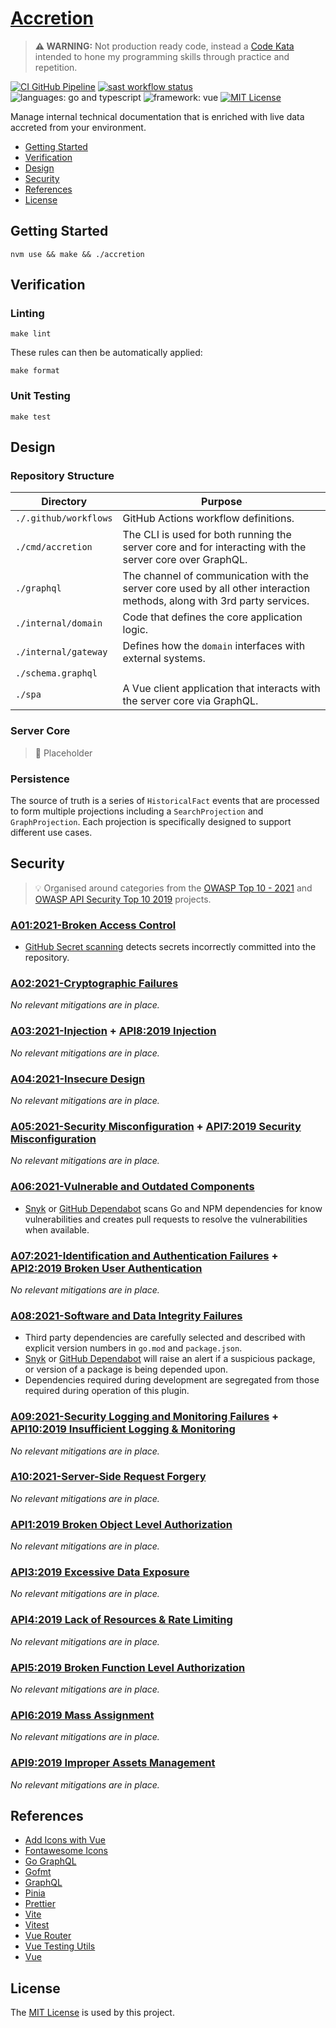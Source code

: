 # [Accretion](https://github.com/dbtedman/kata-accretion)

> **⚠️ WARNING:** Not production ready code, instead a [Code Kata](https://github.com/dbtedman#code-kata) intended to
> hone my programming skills through practice and repetition.

[![CI GitHub Pipeline](https://img.shields.io/github/workflow/status/dbtedman/kata-accretion/ci?style=for-the-badge&logo=github&label=ci)](https://github.com/dbtedman/kata-accretion/actions/workflows/ci.yml)
[![sast workflow status](https://img.shields.io/github/workflow/status/dbtedman/kata-accretion/sast?style=for-the-badge&logo=github&label=sast)](https://github.com/dbtedman/kata-accretion/actions/workflows/sast.yml)
![languages: go and typescript](https://img.shields.io/badge/languages-go%20and%20typescript-blue.svg?style=for-the-badge)
![framework: vue](https://img.shields.io/badge/framework-vue-blue.svg?style=for-the-badge)
[![MIT License](https://img.shields.io/github/license/dbtedman/kata-accretion?color=orange&style=for-the-badge)](https://github.com/dbtedman/kata-accretion/blob/main/LICENSE.md)

Manage internal technical documentation that is enriched with live data accreted from your environment.

-   [Getting Started](#getting-started)
-   [Verification](#verification)
-   [Design](#design)
-   [Security](#security)
-   [References](#references)
-   [License](#license)

## Getting Started

```shell
nvm use && make && ./accretion
```

## Verification

### Linting

```shell
make lint
```

These rules can then be automatically applied:

```shell
make format
```

### Unit Testing

```shell
make test
```

## Design

### Repository Structure

| Directory             | Purpose                                                                                                                 |
| --------------------- | ----------------------------------------------------------------------------------------------------------------------- |
| `./.github/workflows` | GitHub Actions workflow definitions.                                                                                    |
| `./cmd/accretion`     | The CLI is used for both running the server core and for interacting with the server core over GraphQL.                 |
| `./graphql`           | The channel of communication with the server core used by all other interaction methods, along with 3rd party services. |
| `./internal/domain`   | Code that defines the core application logic.                                                                           |
| `./internal/gateway`  | Defines how the `domain` interfaces with external systems.                                                              |
| `./schema.graphql`    |                                                                                                                         |
| `./spa`               | A Vue client application that interacts with the server core via GraphQL.                                               |

### Server Core

> 🚧 Placeholder

### Persistence

The source of truth is a series of `HistoricalFact` events that are processed to form multiple projections including
a `SearchProjection` and `GraphProjection`. Each projection is specifically designed to support different use cases.

## Security

> 💡 Organised around categories from the [OWASP Top 10 - 2021](https://owasp.org/www-project-top-ten/)
> and [OWASP API Security Top 10 2019](https://owasp.org/www-project-api-security/) projects.

### [A01:2021-Broken Access Control](https://owasp.org/Top10/A01_2021-Broken_Access_Control/)

-   [GitHub Secret scanning](https://github.com/features/security) detects secrets incorrectly committed into the
    repository.

### [A02:2021-Cryptographic Failures](https://owasp.org/Top10/A02_2021-Cryptographic_Failures/)

_No relevant mitigations are in place._

### [A03:2021-Injection](https://owasp.org/Top10/A03_2021-Injection/) + [API8:2019 Injection](https://github.com/OWASP/API-Security/blob/master/2019/en/src/0xa8-injection.md)

_No relevant mitigations are in place._

### [A04:2021-Insecure Design](https://owasp.org/Top10/A04_2021-Insecure_Design/)

_No relevant mitigations are in place._

### [A05:2021-Security Misconfiguration](https://owasp.org/Top10/A05_2021-Security_Misconfiguration/) + [API7:2019 Security Misconfiguration](https://github.com/OWASP/API-Security/blob/master/2019/en/src/0xa7-security-misconfiguration.md)

_No relevant mitigations are in place._

### [A06:2021-Vulnerable and Outdated Components](https://owasp.org/Top10/A06_2021-Vulnerable_and_Outdated_Components/)

-   [Snyk](https://snyk.io) or [GitHub Dependabot](https://github.com/features/security) scans Go and NPM dependencies for know vulnerabilities and creates pull requests to
    resolve the vulnerabilities when available.

### [A07:2021-Identification and Authentication Failures](https://owasp.org/Top10/A07_2021-Identification_and_Authentication_Failures/) + [API2:2019 Broken User Authentication](https://github.com/OWASP/API-Security/blob/master/2019/en/src/0xa2-broken-user-authentication.md)

_No relevant mitigations are in place._

### [A08:2021-Software and Data Integrity Failures](https://owasp.org/Top10/A08_2021-Software_and_Data_Integrity_Failures/)

-   Third party dependencies are carefully selected and described with explicit version numbers in `go.mod`
    and `package.json`.
-   [Snyk](https://snyk.io) or [GitHub Dependabot](https://github.com/features/security) will raise an alert if a
    suspicious package, or version of a package is being depended upon.
-   Dependencies required during development are segregated from those required during operation of this plugin.

### [A09:2021-Security Logging and Monitoring Failures](https://owasp.org/Top10/A09_2021-Security_Logging_and_Monitoring_Failures/) + [API10:2019 Insufficient Logging & Monitoring](https://github.com/OWASP/API-Security/blob/master/2019/en/src/0xaa-insufficient-logging-monitoring.md)

_No relevant mitigations are in place._

### [A10:2021-Server-Side Request Forgery](https://owasp.org/Top10/A10_2021-Server-Side_Request_Forgery_%28SSRF%29/)

_No relevant mitigations are in place._

### [API1:2019 Broken Object Level Authorization](https://github.com/OWASP/API-Security/blob/master/2019/en/src/0xa1-broken-object-level-authorization.md)

_No relevant mitigations are in place._

### [API3:2019 Excessive Data Exposure](https://github.com/OWASP/API-Security/blob/master/2019/en/src/0xa3-excessive-data-exposure.md)

_No relevant mitigations are in place._

### [API4:2019 Lack of Resources & Rate Limiting](https://github.com/OWASP/API-Security/blob/master/2019/en/src/0xa4-lack-of-resources-and-rate-limiting.md)

_No relevant mitigations are in place._

### [API5:2019 Broken Function Level Authorization](https://github.com/OWASP/API-Security/blob/master/2019/en/src/0xa5-broken-function-level-authorization.md)

_No relevant mitigations are in place._

### [API6:2019 Mass Assignment](https://github.com/OWASP/API-Security/blob/master/2019/en/src/0xa6-mass-assignment.md)

_No relevant mitigations are in place._

### [API9:2019 Improper Assets Management](https://github.com/OWASP/API-Security/blob/master/2019/en/src/0xa9-improper-assets-management.md)

_No relevant mitigations are in place._

## References

-   [Add Icons with Vue](https://fontawesome.com/docs/web/use-with/vue/add-icons)
-   [Fontawesome Icons](https://fontawesome.com/icons)
-   [Go GraphQL](https://github.com/graph-gophers/graphql-go)
-   [Gofmt](https://pkg.go.dev/cmd/gofmt)
-   [GraphQL](https://graphql.org)
-   [Pinia](https://pinia.vuejs.org)
-   [Prettier](https://prettier.io)
-   [Vite](https://vitejs.dev)
-   [Vitest](https://vitest.dev)
-   [Vue Router](https://router.vuejs.org)
-   [Vue Testing Utils](https://test-utils.vuejs.org)
-   [Vue](https://vuejs.org)

## License

The [MIT License](./LICENSE.md) is used by this project.
